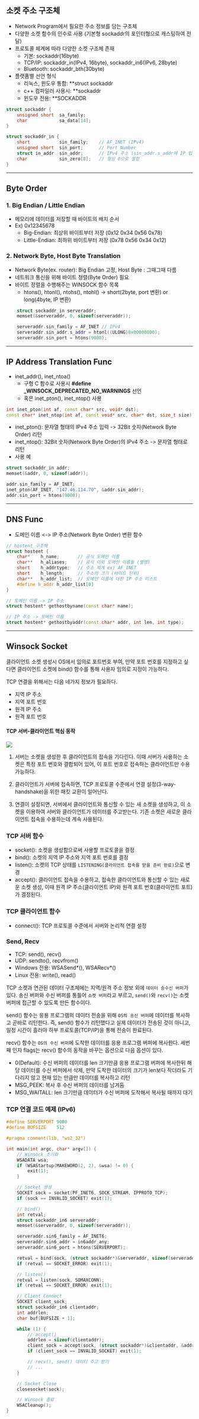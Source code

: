 
## 소켓 주소 구조체

- Network Program에서 필요한 주소 정보를 담는 구조체
- 다양한 소켓 함수의 인수로 사용 (기본형 sockaddr의 포인터형으로 캐스팅하여 전달)
- 프로토콜 체계에 따라 다양한 소켓 구조체 존재
    - 기본: sockaddr(16byte)
    - TCP/IP: sockaddr_in(IPv4, 16byte), sockaddr_in6(IPv6, 28byte)
    - Bluetooth: sockaddr_bth(30byte)
- 플랫폼별 선언 형식
    - 리눅스, 윈도우 통합: **struct sockaddr
    - c++ 컴파일러 사용시: **sockaddr
    - 윈도우 전용: **SOCKADDR

```cpp
struct sockaddr {
	unsigned short  sa_family;     
	char            sa_data[14];
}

struct sockaddr_in {
	short           sin_family;    // AF_INET (IPv4)
	unsigned short  sin_port;      // Port Number
	struct in_addr  sin_addr;      // IPv4 주소 (sin_addr.s_addr에 IP 입력)
	char            sin_zero[8];   // 항상 0으로 설정
}


```


---

## Byte Order

### 1. Big Endian / Little Endian
- 메모리에 데이터를 저장할 때 바이트의 배치 순서 
- Ex) 0x12345678
    - Big-Endian: 최상위 바이트부터 저장 (0x12 0x34 0x56 0x78)
    - Little-Endian: 최하위 바이트부터 저장 (0x78 0x56 0x34 0x12)
### 2. Network Byte, Host Byte Translation
- Network Byte(ex. router): Big Endian 고정, Host Byte : 그때그때 다름
- 네트워크 통신을 위해 바이트 정렬(Byte Order) 필요
- 바이트 정렬을 수행해주는 WINSOCK 함수 목록
    - htons(), htonl(), ntohs(), ntohl()   ->   short(2byte, port 변환) or long(4byte, IP 변환)  
```cpp
	struct sockaddr_in serveraddr;
	memset(&serveraddr, 0, sizeof(serveraddr));

	serveraddr.sin_family = AF_INET // IPv4
	serveraddr.sin_addr.s_addr = htonl((ULONG)0x00000000);
	serveraddr.sin_port = htons(9000);
```


---

## IP Address Translation Func
- inet_addr(), inet_ntoa()
	- 구형 C 함수로 사용시 **\#define _WINSOCK_DEPRECATED_NO_WARNINGS** 선언
	- 혹은 inet_pton(), inet_ntop() 사용

```cpp
int inet_pton(int af, const char* src, void* dst);
const char* inet_ntop(int af, const void* src, char* dst, size_t size);
```

- inet_pton(): 문자열 형태의 IPv4 주소 입력 -> 32Bit 숫자(Network Byte Order) 리턴
- inet_ntop(): 32Bit 숫자(Network Byte Order)의 IPv4 주소 -> 문자열 형태로 리턴
- 사용 예
```cpp
struct sockaddr_in addr;
memset(&addr, 0, sizeof(addr));

addr.sin_family = AF_INET;
inet_pton(AF_INET, "147.46.114.70", &addr.sin_addr);
addr.sin_port = htons(9000);
```

---

## DNS Func
- 도메인 이름 <-> IP 주소(Network Byte Order) 변환 함수
```cpp
// hostent 구조체
struct hostent {
	char*    h_name;       // 공식 도메인 이름
	char**   h_aliases;    // 공식 이외 도메인 이름들 (별명)
	short    h_addrtype;   // 주소 체계 ex) AF_INET
	short    h_length;     // 주소의 크기 (바이트 단위)
	char**   h_addr_list;  // 도메인 이름에 대한 IP 주소 리스트
	#define h_addr h_addr_list[0]
}

// 도메인 이름 -> IP 주소
struct hostent* gethostbyname(const char* name);

// IP 주소 -> 도메인 이름
struct hostent* gethostbyaddr(const char* addr, int len, int type);
```

---

## Winsock Socket

클라이언트 소켓 생성시 OS에서 임의로 포트번호 부여, 만약 포트 번호를 지정하고 싶다면 클라이언트 소켓에 bind() 함수를 통해 사용자 임의로 지정이 가능하다.

TCP 연결을 위해서는 다음 네가지 정보가 필요하다.
- 지역 IP 주소
- 지역 포트 번호
- 원격 IP 주소
- 원격 포트 번호

#### TCP 서버-클라이언트 핵심 동작

![](images/socket-programming/tcp.png) 

1. 서버는 소켓을 생성한 후 클라이언트의 접속을 기다린다. 이때 서버가 사용하는 소켓은 특정 포트 번호와 결합되어 있어, 이 포트 번호로 접속하는 클라이언트만 수용 가능하다.

2. 클라이언트가 서버에 접속하면, TCP 프로토콜 수준에서 연결 설정(3-way-handshake)을 위한 패킷 교환이 일어난다.

3. 연결이 설정되면, 서버에서 클라이언트와 통신할 수 있는 새 소켓을 생성하고, 이 소켓을 이용하여 서버와 클라이언트가 데이터를 주고받는다. 기존 소켓은 새로운 클라이언트 접속을 수용하는데 계속 사용된다.


### TCP 서버 함수
- socket(): 소켓을 생성함으로써 사용할 프로토콜을 결정
- bind(): 소켓의 지역 IP 주소와 지역 포트 번호를 결정
- listen(): 소켓의 TCP 상태를 `LISTENING(클라이언트 접속을 받을 준비 완료)`으로 변경
- accept(): 클라이언트 접속을 수용하고, 접속한 클라이언트와 통신할 수 있는 새로운 소켓 생성, 이때 원격 IP 주소(클라이언트 IP)와 원격 포트 번호(클라이언트 포트)가 결정된다. 

### TCP 클라이언트 함수
- connect(): TCP 프로토콜 수준에서 서버와 논리적 연결 설정

### Send, Recv
- TCP: send(), recv()
- UDP: sendto(), recvfrom()
- Windows 전용: WSASend*(), WSARecv*()
- Linux 전용: write(), read()

TCP 소켓과 연관된 데이터 구조체에는 지역/원격 주소 정보 외에 `데이터 송수신 버퍼`가 있다. 송신 버퍼와 수신 버퍼를 통틀어 `소켓 버퍼`라고 부르고, `send()`와 `recv()`는 소켓 버퍼에 접근할 수 있도록 만든 함수이다.

send() 함수는 응용 프로그램의 데이터 전송을 위해 `OS의 송신 버퍼`에 데이터를 복사하고 곧바로 리턴한다. 즉, send() 함수가 리턴했다고 실제 데이터가 전송된 것이 아니고, 일정 시간이 흘러야 하부 프로토콜(TCP/IP)을 통해 전송이 완료된다.

recv() 함수는 `OS의 수신 버퍼`에 도착한 데이터를 응용 프로그램 버퍼에 복사한다.
세번째 인자 flags는 recv() 함수의 동작을 바꾸는 옵션으로 다음 옵션이 있다.
- 0(Default): 수신 버퍼의 데이터를 len 크기만큼 응용 프로그램 버퍼에 복사한뒤 해당 데이터를 수신 버퍼에서 삭제, 만약 도착한 데이터의 크기가 len보다 작더라도 기다리지 않고 현재 있는 만큼만 데이터를 복사하고 리턴
- MSG_PEEK: 복사 후 수신 버퍼의 데이터를 남겨둠
- MSG_WAITALL: len 크기만큼 데이터가 수신 버퍼에 도착해서 복사될 때까지 대기


### TCP 연결 코드 예제 (IPv6)

```c 
#define SERVERPORT 9000
#define BUFSIZE    512

#pragma comment(lib, "ws2_32")

int main(int argc, char* argv[]) {
	// Winsock 초기화
	WSADATA wsa;
	if (WSAStartup(MAKEWORD(2, 2), &wsa) != 0) {
		exit(1);
	}

	// Socket 생성
	SOCKET sock = socket(PF_INET6, SOCK_STREAM, IPPROTO_TCP);
	if (sock == INVALID_SOCKET) exit(1);

	// bind()
	int retval;
	struct sockaddr_in6 serveraddr;
	memset(&serveraddr, 0, sizeof(serveraddr));

	serveraddr.sin6_family = AF_INET6;
	serveraddr.sin6_addr = in6addr_any;
	serveraddr.sin6_port = htons(SERVERPORT);

	retval = bind(sock, (struct sockaddr*)&serveraddr, sizeof(serveraddr));
	if (retval == SOCKET_ERROR) exit(1);

	// listen()
	retval = listen(sock, SOMAXCONN);
	if (retval == SOCKET_ERROR) exit(1);

	// Client Connect
	SOCKET client_sock;
	struct sockaddr_in6 clientaddr;
	int addrlen;
	char buf[BUFSIZE + 1];

	while (1) {
		// accept()
		addrlen = sizeof(clientaddr);
		client_sock = accept(sock, (struct sockaddr*)&clientaddr, &addrlen);
		if (client_sock == INVALID_SOCKET) exit(1);

		// recv(), send() 데이터 주고 받기 
		// ...
	}

	// Socket Close
	closesocket(sock);

	// Winsock 종료
	WSACleanup();
}

```